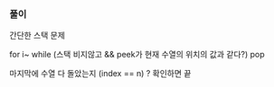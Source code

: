 ### 풀이

간단한 스택 문제

for i~
    while  (스택 비지않고 && peek가 현재 수열의 위치의 값과 같다?)
            pop

마지막에 수열 다 돌았는지 (index == n) ? 확인하면 끝